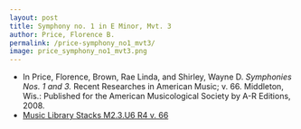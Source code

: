 ```yaml
---
layout: post
title: Symphony no. 1 in E Minor, Mvt. 3
author: Price, Florence B.
permalink: /price-symphony_no1_mvt3/
image: price_symphony_no1_mvt3.png
---
```


- In Price, Florence, Brown, Rae Linda, and Shirley, Wayne D. *Symphonies Nos. 1 and 3.* Recent Researches in American Music; v. 66. Middleton, Wis.: Published for the American Musicological Society by A-R Editions, 2008.
- <a href="https://tufts-primo.hosted.exlibrisgroup.com/permalink/f/bnf7qa/01TUN_ALMA2185941740003851" target="_blank"> Music Library Stacks M2.3.U6 R4 v. 66</a>
